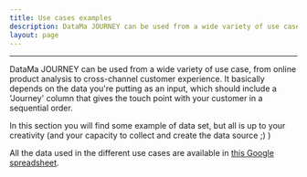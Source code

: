 ```yaml
---
title: Use cases examples
description: DataMa JOURNEY can be used from a wide variety of use case, from online product analysis to cross-channel customer experience.
layout: page
---
```


------------------

DataMa JOURNEY can be used from a wide variety of use case, from online product analysis to cross-channel customer experience. It basically depends on the data you're putting as an input, which should include a 'Journey' column that gives the touch point with your customer in a sequential order.

In this section you will find some example of data set, but all is up to your creativity (and your capacity to collect and create the data source ;) )

All the data used in the different use cases are available in [this Google spreadsheet](https://docs.google.com/spreadsheets/d/1Z2JovUx_q7uLR2iy_fukiJWpIrA1o5wfvfnaHQUgBE4/edit#gid=0).
